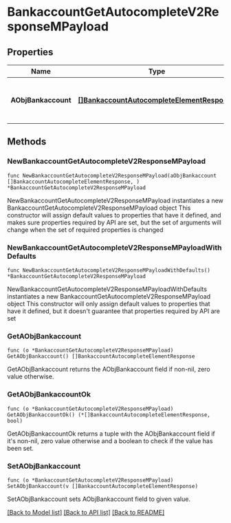 # BankaccountGetAutocompleteV2ResponseMPayload

## Properties

Name | Type | Description | Notes
------------ | ------------- | ------------- | -------------
**AObjBankaccount** | [**[]BankaccountAutocompleteElementResponse**](BankaccountAutocompleteElementResponse.md) | An array of Bankaccount autocomplete element response. | 

## Methods

### NewBankaccountGetAutocompleteV2ResponseMPayload

`func NewBankaccountGetAutocompleteV2ResponseMPayload(aObjBankaccount []BankaccountAutocompleteElementResponse, ) *BankaccountGetAutocompleteV2ResponseMPayload`

NewBankaccountGetAutocompleteV2ResponseMPayload instantiates a new BankaccountGetAutocompleteV2ResponseMPayload object
This constructor will assign default values to properties that have it defined,
and makes sure properties required by API are set, but the set of arguments
will change when the set of required properties is changed

### NewBankaccountGetAutocompleteV2ResponseMPayloadWithDefaults

`func NewBankaccountGetAutocompleteV2ResponseMPayloadWithDefaults() *BankaccountGetAutocompleteV2ResponseMPayload`

NewBankaccountGetAutocompleteV2ResponseMPayloadWithDefaults instantiates a new BankaccountGetAutocompleteV2ResponseMPayload object
This constructor will only assign default values to properties that have it defined,
but it doesn't guarantee that properties required by API are set

### GetAObjBankaccount

`func (o *BankaccountGetAutocompleteV2ResponseMPayload) GetAObjBankaccount() []BankaccountAutocompleteElementResponse`

GetAObjBankaccount returns the AObjBankaccount field if non-nil, zero value otherwise.

### GetAObjBankaccountOk

`func (o *BankaccountGetAutocompleteV2ResponseMPayload) GetAObjBankaccountOk() (*[]BankaccountAutocompleteElementResponse, bool)`

GetAObjBankaccountOk returns a tuple with the AObjBankaccount field if it's non-nil, zero value otherwise
and a boolean to check if the value has been set.

### SetAObjBankaccount

`func (o *BankaccountGetAutocompleteV2ResponseMPayload) SetAObjBankaccount(v []BankaccountAutocompleteElementResponse)`

SetAObjBankaccount sets AObjBankaccount field to given value.



[[Back to Model list]](../README.md#documentation-for-models) [[Back to API list]](../README.md#documentation-for-api-endpoints) [[Back to README]](../README.md)


